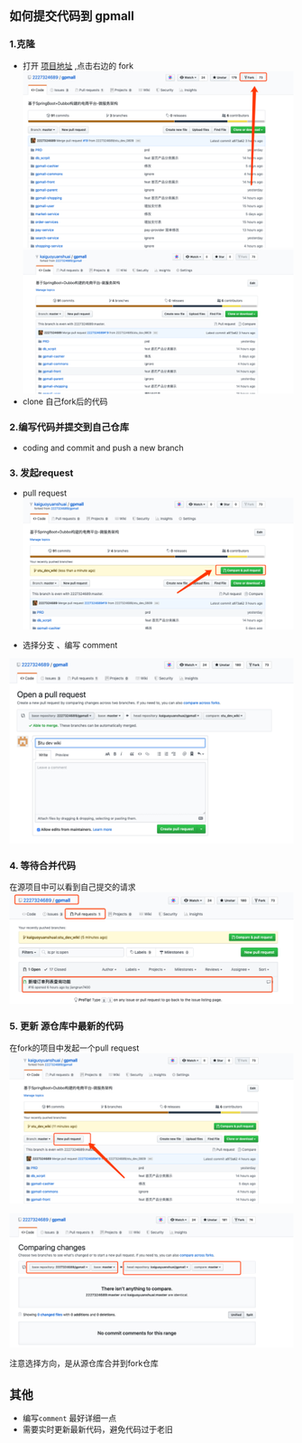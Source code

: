 ## 如何提交代码到 gpmall 
### 1.克隆 
 - 打开  [项目地址](https://github.com/2227324689/gpmall) ,点击右边的 fork 
  ![fork](resource/images/WechatIMG10.png)
  ![after fork ](resource/images/WX20190809-144925.png)
 - clone 自己fork后的代码
 
 ### 2.编写代码并提交到自己仓库
 - coding and commit and push a new branch  
 
 ### 3. 发起request 
 - pull request 
 ![pull request](resource/images/WX20190809-145615.png)
 
 - 选择分支 、编写 comment 
 
 ![comment](resource/images/WX20190809-145748.png) 
 
 
 ### 4. 等待合并代码 
 在源项目中可以看到自己提交的请求 
 ![wait](resource/images/WX20190809-150109.png)
 
 ### 5. 更新 源仓库中最新的代码 
 在fork的项目中发起一个pull request 
 ![pull request ](resource/images/WX20190809-150659.png)
 
 
 ![pull request ](resource/images/WX20190809-150721.png)
 
 注意选择方向，是从源仓库合并到fork仓库
 
 
 ## 其他 
  - 编写`comment` 最好详细一点  
  - 需要实时更新最新代码，避免代码过于老旧
  